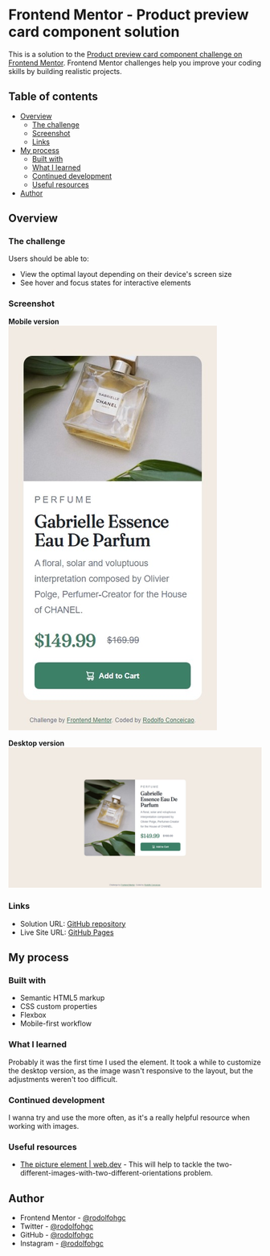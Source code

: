 # Frontend Mentor - Product preview card component solution

This is a solution to the [Product preview card component challenge on Frontend Mentor](https://www.frontendmentor.io/challenges/product-preview-card-component-GO7UmttRfa). Frontend Mentor challenges help you improve your coding skills by building realistic projects. 

## Table of contents

- [Overview](#overview)
  - [The challenge](#the-challenge)
  - [Screenshot](#screenshot)
  - [Links](#links)
- [My process](#my-process)
  - [Built with](#built-with)
  - [What I learned](#what-i-learned)
  - [Continued development](#continued-development)
  - [Useful resources](#useful-resources)
- [Author](#author)

## Overview

### The challenge

Users should be able to:

- View the optimal layout depending on their device's screen size
- See hover and focus states for interactive elements

### Screenshot
**Mobile version**
![Mobile version](/solutions/screenshot-mobile.jpg)

**Desktop version**
![Desktop version](/solutions/screenshot-desktop.jpg)

### Links

- Solution URL: [GitHub repository](https://github.com/rodolfohgc/product-preview-card-component)
- Live Site URL: [GitHub Pages](https://rodolfohgc.github.io/product-preview-card-component/)

## My process

### Built with

- Semantic HTML5 markup
- CSS custom properties
- Flexbox
- Mobile-first workflow

### What I learned

Probably it was the first time I used the <picture> element. It took a while to customize the desktop version, as the image wasn't responsive to the layout, but the adjustments weren't too difficult.

### Continued development

I wanna try and use the <picture> more often, as it's a really helpful resource when working with images.

### Useful resources

- [The picture element | web.dev](https://web.dev/learn/design/picture-element) - This will help to tackle the two-different-images-with-two-different-orientations problem.

## Author

- Frontend Mentor - [@rodolfohgc](https://www.frontendmentor.io/profile/rodolfohgc)
- Twitter - [@rodolfohgc](https://www.x.com/rodolfohgc)
- GitHub - [@rodolfohgc](https://github.com/rodolfohgc)
- Instagram - [@rodolfohgc](https://www.instagram.com/rodolfohgc/)